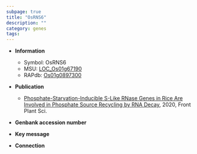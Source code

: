 ```yaml
---
subpage: true
title: "OsRNS6"
description: ""
category: genes
tags: 
---
```


* **Information**  
    + Symbol: OsRNS6  
    + MSU: [LOC_Os01g67190](http://rice.plantbiology.msu.edu/cgi-bin/ORF_infopage.cgi?orf=LOC_Os01g67190)  
    + RAPdb: [Os01g0897300](http://rapdb.dna.affrc.go.jp/viewer/gbrowse_details/irgsp1?name=Os01g0897300)  

* **Publication**  
    + [Phosphate-Starvation-Inducible S-Like RNase Genes in Rice Are Involved in Phosphate Source Recycling by RNA Decay](http://www.ncbi.nlm.nih.gov/pubmed?term=Phosphate-Starvation-Inducible+S-Like+RNase+Genes+in+Rice+Are+Involved+in+Phosphate+Source+Recycling+by+RNA+Decay%5BTitle%5D), 2020, Front Plant Sci.

* **Genbank accession number**  

* **Key message**  

* **Connection**  




